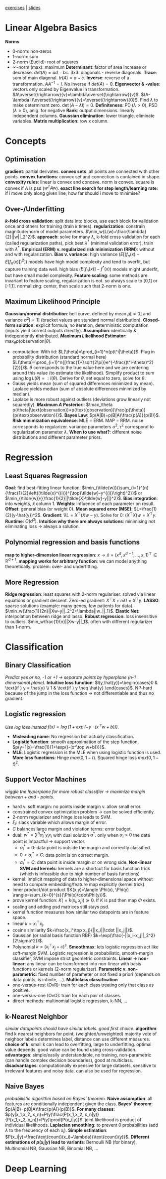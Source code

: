 [exercises](exercises.pdf) | [slides](slides.pdf)
# Linear Algebra Basics
**Norms**
- 0-norm: non-zeros
- 1-norm: sum
- 2-norm (Euclid): root of squares
- $\infty$-norm (max): maximum
**Determinant**: factor of area increase or decrease. $det(A)=ad-bc$. 3x3: diagonals - reverse diagonals.
**Trace**: sum of main diagonal. $tr(A)=a+c$.
**Inverse**: reverse of a transformation. $AA^{-1}=I$. No inverse if $det(A)=0$.
**Eigenvector & -value**: vectors only scaled by Eigenvalue in transformation. $A\overset{\rightarrow}{v}=\lambda\overset{\rightarrow}{v}$. $(A-\lambda I)\overset{\rightarrow}{v}=\overset{\rightarrow}{0}$. Find $\lambda$ to make determinant zero. $\det{(A-\lambda I)}=0$.
**Definiteness**: PD ($\lambda>0$), PSD ($\lambda≥0$), anlg. for negative
**Rank**: output dimensions. linearly independent columns.
**Gaussian elimination**: lower triangle. eliminate variables.
**Matrix multiplication**: row x column.
# Concepts
## Optimisation
**gradient**: partial derivates.
**convex sets**: all points are connected with other points.
**convex functions**: convex set and connection is contained in shape.
**convexity rules**: linear is convex and concave. norm is convex. square is convex if $A$ is psd ($w^TAw$).
**exact line search for step length/learning rate**: if i move only along given line, how far should i move to minimise?
## Over-/Underfitting
**$k$-fold cross validation**: split data into blocks, use each block for validation once and others for training (train $k$ times).
**regularization**: constrain magnitude/norm of model parameters. $\min_w{L(w)+\frac{\lambda}{2}||w||_2^2}$.
**approach**: solve for many $\lambda$, k-fold cross validation for each (called regularization paths), pick best $\lambda^*$ (minimal validation error), train with $\lambda^*$.
**Empirical (ERM) v. regularized risk minimization (RRM)**: without and with regularization.
**Bias v. variance**: high variance ($E[(f_n(x)-E[f_n(x)])^2]$) models have high model complexity and tend to overfit, but capture training data well. high bias ($E[f_n(x)]-f^*(x)$) models might underfit, but have small model complexity.
**Feature scaling**: some methods are invariant to feature scaling, regularization is not. so always scale to [0,1] or [-1,1]. normalizing: center, then scale such that 2-norm is one.
## Maximum Likelihood Principle
**Gaussian/normal distribution**: bell curve, defined by mean $\mu[=0]$ and variance $\sigma^2[=1]$ (bracket values are standard normal distribution).
**Closed-form solution**: explicit formula, no iteration, deterministic computation (inputs yield correct outputs directly).
**Assumption**: **i**dentically & **i**ndependently **d**istributed.
***M*aximum *L*ikelihood *E*stimator**: $\max_\theta p(\text{observation}|\theta)$.
- computation: With iid: $L(\theta)=\prod_{i=1}^n{p(t^i|\theta)}$. Plug in probability distribution (standard normal here) $L(\theta)=\prod_{i=1}^n{[\frac{1}{\sqrt{2\pi}}e^{-\frac{(t^i-\theta)^2}{2}}]}$. $\theta$ corresponds to the true value here and we are centering around this value (to estimate the likelihood). Simplify product to sum using $\log{L(\theta)}=:l(\theta)$. Derive for $\theta$, set equal to zero, solve for $\theta$.
- Gauss yields mean (sum of squared differences minimized by mean). Laplace yields median (sum of absolute differences minimized by median).
- Laplace is more robust against outliers (deviations grow linearly not squaredly).
***M*aximum *A* *P*osteriori**: $\max_\theta p(\theta|\text{observation})=p(\text{observation})\frac{p(\theta)}{p(\text{observation})}$.
**Bayes Law**: $p(A|B)=p(B|A)\frac{p(A)}{p(B)}$.
**Risk minimization equivalence**: MLE = ERM. MAP = RRM. noise corresponds to regularizer. variance parameters $\sigma^2, \tau^2$ correspond to regularization parameter $\lambda$.
**When to use what?**: different noise distributions and different parameter priors.
# Regression
## Least Squares Regression
**Goal**: find best-fitting linear function. $\min_{\tilde{w}}{\sum_{i=1}^{n}{\frac{1}{2}\left((\tilde{x}^{(i)})^{\top}\tilde{w}-y^{(i)}\right)^2}}$ or $\min_{\tilde{w}}{{\frac{1}{2}||\tilde{X}\tilde{w}-y||}^2}$.
**Bias integration**: into weights, $\tilde{x}$ column 1.
**Weights**: influence of each parameter on result.
**Offset**: general bias (or weight 0).
**Mean squared error (MSE)**: $L=\frac{1}{2}(y-\hat{y})^2$.
**Gradient**: $\nabla L=X^{\top}(Xw-y)$. Solve for 0: $(X^\top X)w=X^\top y$.
**Runtime**: $O(d^3)$.
**Intuition why there are always solutions**: minimising not eliminating loss -> always a solution.
## Polynomial regression and basis functions
**map to higher-dimension linear regression**: $x \to \tilde{x}=(x^d,x^{d-1},…,x,1)^\top\in \mathbb{R}^{d+1}$.
**mapping works for arbitrary function**: we can model anything theoretically. problem: over- and underfitting.
## More Regression
**Ridge regression**: least squares with 2-norm regulariser. solved via linear equations or gradient descent. Zero-ed gradient: $X^\top X+n\lambda I=X^\top y$.
**LASSO**: sparse solutions (example: many genes, few patients for data). $\min_w{\frac{1}{2n}||Xw-y||_2^2+\lambda||w_||_1}$.
**Elastic Net**: interpolation between ridge and lasso.
**Robust regression**: loss insensitive to outliers. $min_w\frac{1}{n}||Xw-y||_1$. often with different regularizer than 1-norm.

# Classification
## Binary Classification
*Predict yes or no, -1 or +1 $\to$ separate points by hyperplane (n-1 dimensional plane).*
**Intuitive loss function**: $l(y,\hat{y})=\begin{cases}0 & \text{if } y = \hat{y} \\ 1 & \text{if } y \neq \hat{y} \end{cases}$. NP-hard because of the jump in the loss function
	  $\to$ not differentiable and thus no gradient.
## Logistic regression
*Use log loss instead $f(x)=\log{(1+\exp{(-y\cdot (x^\top w+b)}))}$.*
- **Misleading name**: No regression but actually classification.
- **Logistic function**: smooth approximation of the step function. $p(y=1|x)=\frac{1}{1+\exp{(-(x^\top w+b))}}$.
- **MLE**: Logistic regression is the MLE when using logistic function is used.
**More loss functions**: Hinge $max(0,1-t)$. Squared hinge loss $max(0,1-t)^2$.
## Support Vector Machines
*wiggle the hyperplane for more robust classifier $\to$ maximize margin between + and - points.*
- hard v. soft margin: no points inside margin v. allow small error.
- constrained convex optimization problem $\to$ can be solved efficiently.
- 2-norm regularizer and hinge loss leads to SVM.
- $\xi_i$: slack variable which allows margin of error.
- $C$ balances large margin and violation terms: error budget.
- dual: $w^*=\sum^n \alpha_i^*y_ix_i$ with dual solution $\alpha^*$. only when $\alpha_i>0$ the data point is impactful $\to$  support vector.
	- $\alpha_i^*=0$: data point is outside the margin and correctly classified.
	- $0<\alpha_ i^*<C$: data point is on correct margin.
	- $\alpha_i^*=C$: data point is inside margin or on wrong side.
**Non-linear SVM and kernels**: kernels are a shortcut for basis function trick (which is infeasible due to high number of basis functions)
- kernel: implicit mapping of data to higher-dimensional space without need to compute embedding/feature map explicitly (kernel trick).
- Inner product/dot product $K(x,y)=\langle \Phi(x), \Phi(y) \rangle=\sum_{k=0}^{s}{\Phi(x)\cdot\Phi(y)}$.
- prove kernel function: $K(=k(x_i,x_j))\succeq 0$. If $K$ is psd then map $\Phi$ exists.
- scaling and adding psd matrices still stays psd.
- kernel function measures how similar two datapoints are in feature space.
- linear $k=x_i^\top x_j$.
- cosine similarity $k=\frac{x_i^\top x_j}{||x_i||\cdot ||x_j||}$.
- Gaussian (or radial basis function RBF) $k=\exp(\frac{-||x_i-x_j||_2^2}{2\sigma^2})$.
- Polynomial $k=(x_i^\top x_j+c)^s$.
**Smoothmax**: lets logistic regression act like soft-margin SVM. Logistic regression is probabilistic, smooth-margin classifier, SVM impose strict geometric constraints.
**Linear $\to$ non-linear**: any linear can be transformed into non-linear with basis functions or kernels (2-norm regularizer).
**Parametric v. non-parametric**: fixed number of parameter or not fixed a priori (depends on data points, is infinite, …).
**Multiclass classification**
- one-versus-rest (OvR): train for each class treating only that class as positive.
- one-versus-one (OvO): train for each pair of classes.
- direct methods: multinomial logistic regression, k-NN, …
## k-Nearest Neighbor
*similar datapoints should have similar labels. good first choice.*
**algorithm**: find k nearest neighbors for point, (weighted/unweighted) majority vote of neighbor labels determines label, distance can use different measures.
**choice of $k$**: small k can lead to overfitting, large to underfitting. optimal value depends. good value can be found using cross-validation.
**advantages**: simple/easily understandable, no training, non-parametric (can handle complex decision boundaries), good at multiclass.
**disadvantages**: computationally expensive for large datasets, sensitive to irrelevant features and noisy data.
can also be used for regression.
## Naive Bayes
*probabilistic algorithm based on Bayes' theorem.*
**Naive assumption**: all features are conditionally independent given the class.
**Bayes' theorem**: $p(A|B)=p(B|A)\frac{p(A)}{p(B)}$.
**For many classes**: $p(y|x_1,x_2,,x_n)=P(y)\frac{P(x_1,x_2,,x_n|y)}{P(x_1,x_2,,x_n)}=P(y)\prod{P(x_i|y)}$. joint likelihood is product of individual likelihoods.
**Laplacian smoothing**: to prevent 0 probabilities (add $\lambda$ to the frequency of each $x_i$).
**Simple estimation**: $P(x_i|y)=\frac{\text{count}(x_i)+\lambda}{\text{count}(y)}$.
**Different estimations of $p(x_i|y)$ lead to variants**: Bernoulli NB (for binary), Multinomial NB, Gaussian NB, Binomial NB, …

# Deep Learning